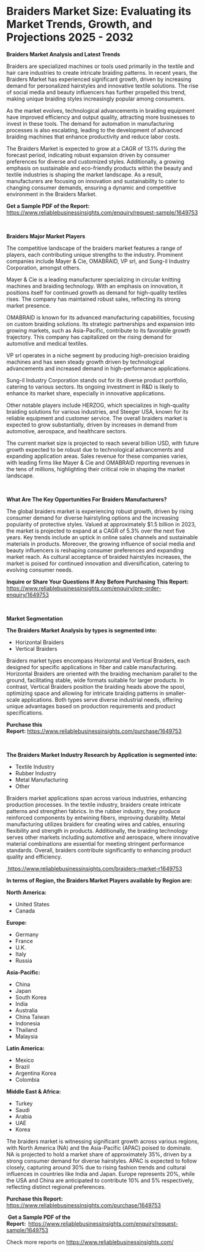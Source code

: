 <p><h1>Braiders Market Size: Evaluating its Market Trends, Growth, and Projections 2025 - 2032</h1></p><p><strong>Braiders Market Analysis and Latest Trends</strong></p>
<p><p>Braiders are specialized machines or tools used primarily in the textile and hair care industries to create intricate braiding patterns. In recent years, the Braiders Market has experienced significant growth, driven by increasing demand for personalized hairstyles and innovative textile solutions. The rise of social media and beauty influencers has further propelled this trend, making unique braiding styles increasingly popular among consumers.</p><p>As the market evolves, technological advancements in braiding equipment have improved efficiency and output quality, attracting more businesses to invest in these tools. The demand for automation in manufacturing processes is also escalating, leading to the development of advanced braiding machines that enhance productivity and reduce labor costs.</p><p>The Braiders Market is expected to grow at a CAGR of 13.1% during the forecast period, indicating robust expansion driven by consumer preferences for diverse and customized styles. Additionally, a growing emphasis on sustainable and eco-friendly products within the beauty and textile industries is shaping the market landscape. As a result, manufacturers are focusing on innovation and sustainability to cater to changing consumer demands, ensuring a dynamic and competitive environment in the Braiders Market.</p></p>
<p><strong>Get a Sample PDF of the Report:&nbsp;</strong> <a href="https://www.reliablebusinessinsights.com/enquiry/request-sample/1649753?utm_campaign=3045&utm_medium=2&utm_source=Github&utm_content=ia&utm_term=09042025&utm_id=braiders">https://www.reliablebusinessinsights.com/enquiry/request-sample/1649753</a></p>
<p>&nbsp;</p>
<p><strong>Braiders Major Market Players</strong></p>
<p><p>The competitive landscape of the braiders market features a range of players, each contributing unique strengths to the industry. Prominent companies include Mayer & Cie, OMABRAID, VP srl, and Sung-il Industry Corporation, amongst others.</p><p>Mayer & Cie is a leading manufacturer specializing in circular knitting machines and braiding technology. With an emphasis on innovation, it positions itself for continued growth as demand for high-quality textiles rises. The company has maintained robust sales, reflecting its strong market presence.</p><p>OMABRAID is known for its advanced manufacturing capabilities, focusing on custom braiding solutions. Its strategic partnerships and expansion into growing markets, such as Asia-Pacific, contribute to its favorable growth trajectory. This company has capitalized on the rising demand for automotive and medical textiles.</p><p>VP srl operates in a niche segment by producing high-precision braiding machines and has seen steady growth driven by technological advancements and increased demand in high-performance applications.</p><p>Sung-il Industry Corporation stands out for its diverse product portfolio, catering to various sectors. Its ongoing investment in R&D is likely to enhance its market share, especially in innovative applications.</p><p>Other notable players include HERZOG, which specializes in high-quality braiding solutions for various industries, and Steeger USA, known for its reliable equipment and customer service. The overall braiders market is expected to grow substantially, driven by increases in demand from automotive, aerospace, and healthcare sectors.</p><p>The current market size is projected to reach several billion USD, with future growth expected to be robust due to technological advancements and expanding application areas. Sales revenue for these companies varies, with leading firms like Mayer & Cie and OMABRAID reporting revenues in the tens of millions, highlighting their critical role in shaping the market landscape.</p></p>
<p>&nbsp;</p>
<p><strong>What Are The Key Opportunities For Braiders Manufacturers?</strong></p>
<p><p>The global braiders market is experiencing robust growth, driven by rising consumer demand for diverse hairstyling options and the increasing popularity of protective styles. Valued at approximately $1.5 billion in 2023, the market is projected to expand at a CAGR of 5.3% over the next five years. Key trends include an uptick in online sales channels and sustainable materials in products. Moreover, the growing influence of social media and beauty influencers is reshaping consumer preferences and expanding market reach. As cultural acceptance of braided hairstyles increases, the market is poised for continued innovation and diversification, catering to evolving consumer needs.</p></p>
<p><strong>Inquire or Share Your Questions If Any Before Purchasing This Report:</strong> <a href="https://www.reliablebusinessinsights.com/enquiry/pre-order-enquiry/1649753?utm_campaign=3045&utm_medium=2&utm_source=Github&utm_content=ia&utm_term=09042025&utm_id=braiders">https://www.reliablebusinessinsights.com/enquiry/pre-order-enquiry/1649753</a></p>
<p>&nbsp;</p>
<p><strong>Market Segmentation</strong></p>
<p><strong>The Braiders Market Analysis by types is segmented into:</strong></p>
<p><ul><li>Horizontal Braiders</li><li>Vertical Braiders</li></ul></p>
<p><p>Braiders market types encompass Horizontal and Vertical Braiders, each designed for specific applications in fiber and cable manufacturing. Horizontal Braiders are oriented with the braiding mechanism parallel to the ground, facilitating stable, wide formats suitable for larger products. In contrast, Vertical Braiders position the braiding heads above the spool, optimizing space and allowing for intricate braiding patterns in smaller-scale applications. Both types serve diverse industrial needs, offering unique advantages based on production requirements and product specifications.</p></p>
<p><strong>Purchase this Report:&nbsp;</strong><a href="https://www.reliablebusinessinsights.com/purchase/1649753?utm_campaign=3045&utm_medium=2&utm_source=Github&utm_content=ia&utm_term=09042025&utm_id=braiders">https://www.reliablebusinessinsights.com/purchase/1649753</a></p>
<p>&nbsp;</p>
<p><strong>The Braiders Market Industry Research by Application is segmented into:</strong></p>
<p><ul><li>Textile Industry</li><li>Rubber Industry</li><li>Metal Manufacturing</li><li>Other</li></ul></p>
<p><p>Braiders market applications span across various industries, enhancing production processes. In the textile industry, braiders create intricate patterns and strengthen fabrics. In the rubber industry, they produce reinforced components by entwining fibers, improving durability. Metal manufacturing utilizes braiders for creating wires and cables, ensuring flexibility and strength in products. Additionally, the braiding technology serves other markets including automotive and aerospace, where innovative material combinations are essential for meeting stringent performance standards. Overall, braiders contribute significantly to enhancing product quality and efficiency.</p></p>
<p><a href="https://www.reliablebusinessinsights.com/braiders-market-r1649753?utm_campaign=3045&utm_medium=2&utm_source=Github&utm_content=ia&utm_term=09042025&utm_id=braiders">&nbsp;https://www.reliablebusinessinsights.com/braiders-market-r1649753</a></p>
<p><strong>In terms of Region, the Braiders Market Players available by Region are:</strong></p>
<p>
    <p> <strong> North America: </strong>
        <ul>
            <li>United States</li>
            <li>Canada</li>
        </ul>
        </p> 
    <p> <strong> Europe: </strong>
        <ul>
            <li>Germany</li>
            <li>France</li>
            <li>U.K.</li>
            <li>Italy</li>
            <li>Russia</li>
        </ul>
        </p> 
    <p> <strong> Asia-Pacific: </strong>
        <ul>
            <li>China</li>
            <li>Japan</li>
            <li>South Korea</li>
            <li>India</li>
            <li>Australia</li>
            <li>China Taiwan</li>
            <li>Indonesia</li>
            <li>Thailand</li>
            <li>Malaysia</li>
        </ul>
        </p> 
    <p> <strong> Latin America: </strong>
        <ul>
            <li>Mexico</li>
            <li>Brazil</li>
            <li>Argentina Korea</li>
            <li>Colombia</li>
        </ul>
        </p> 
    <p> <strong> Middle East & Africa: </strong>
        <ul>
            <li>Turkey</li>
            <li>Saudi</li>
            <li>Arabia</li>
            <li>UAE</li>
            <li>Korea</li>
        </ul>
    </p>
    </p>
<p><p>The braiders market is witnessing significant growth across various regions, with North America (NA) and the Asia-Pacific (APAC) poised to dominate. NA is projected to hold a market share of approximately 35%, driven by a strong consumer demand for diverse hairstyles. APAC is expected to follow closely, capturing around 30% due to rising fashion trends and cultural influences in countries like India and Japan. Europe represents 20%, while the USA and China are anticipated to contribute 10% and 5% respectively, reflecting distinct regional preferences.</p></p>
<p><strong>Purchase this Report: </strong><a href="https://www.reliablebusinessinsights.com/purchase/1649753?utm_campaign=3045&utm_medium=2&utm_source=Github&utm_content=ia&utm_term=09042025&utm_id=braiders">https://www.reliablebusinessinsights.com/purchase/1649753</a></p>
<p>&nbsp;<strong>Get a Sample PDF of the Report:&nbsp;&nbsp;</strong><a href="https://www.reliablebusinessinsights.com/enquiry/request-sample/1649753?utm_campaign=3045&utm_medium=2&utm_source=Github&utm_content=ia&utm_term=09042025&utm_id=braiders">https://www.reliablebusinessinsights.com/enquiry/request-sample/1649753</a></p>
<p><strong></strong></p>
<p>Check more reports on <a href="https://www.reliablebusinessinsights.com/?utm_campaign=3045&utm_medium=2&utm_source=Github&utm_content=ia&utm_term=09042025&utm_id=braiders">https://www.reliablebusinessinsights.com/</a></p>